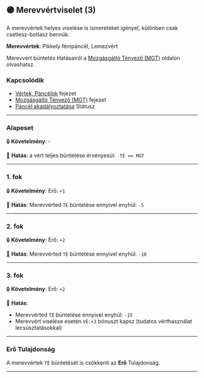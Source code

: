 ## 🟣 Merevvértviselet (3)

A merevvértek helyes viselése is ismereteket igényel, különben csak csetlesz-botlasz bennük.

**Merevvértek**: Pikkely fémpáncél, Lemezvért

Merevvért büntetés Hatásairól a [Mozgásgátló Tényező (MGT)](../069_03_MGT.md) oldalon olvashatsz.

### Kapcsolódik

- [Vértek, Páncélok](../069_00_vertek_pancelok.md) fejezet
- [Mozgásgátló Tényező (MGT)](../069_03_MGT.md) fejezet
- [Páncél akadályoztatása](../082_statuszok.md#%EF%B8%8F-p%C3%A1nc%C3%A9l-akad%C3%A1lyoztat%C3%A1sa-1-mgt-%EF%B8%8F-mgt) Státusz

---
### Alapeset

🔒 **Követelmény**: -

🌟 **Hatás**: a vért teljes büntetése érvényesül: `-TÉ == MGT`

---
### 1. fok

🔒 **Követelmény**: Erő: `+1`

🌟 **Hatás**: Merevvérted `TÉ` büntetése ennyivel enyhül: `-5`

---
### 2. fok

🔒 **Követelmény**: Erő: `+2`

🌟 **Hatás**: Merevvérted `TÉ` büntetése ennyivel enyhül: `-10`

---
### 3. fok

🔒 **Követelmény**: Erő: `+2`

🌟 **Hatás**:
- Merevvérted `TÉ` büntetése ennyivel enyhül: `-15`
- Merevvért viselése esetén `VÉ:+3` bónuszt kapsz
  (tudatos vérthasználat lecsúsztatásokkal)

---
### Erő Tulajdonság

A merevvértek `TÉ` büntetését is csökkenti az **Erő** Tulajdonság.

---
